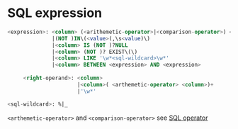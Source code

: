 [1]: 10000SQL-data-types.md
# SQL expression
```SQL
<expression>: <column> (<arithemetic-operator>|<comparison-operator>) <right-operand>
              |(NOT )IN\(<value>(,\s<value)\)
              |<column> IS (NOT )?NULL
              |<column> (NOT )? EXIST\(\)
              |<column> LIKE '\w*<sql-wildcard>\w*'  
              |<column> BETWEEN <expression> AND <expression>
              
     <right-operand>: <column>
                      |<column>( <arthemetic-operator> <column>)+
                      |'\w*'

<sql-wildcard>: %|_
```
`<arthemetic-operator>` and `<comparison-operator>` see [SQL operator][1]